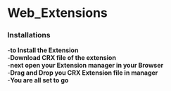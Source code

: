 # Web_Extensions

### Installations

-**to Install the Extension** <br>
-**Download CRX file of the extension**<br>
-**next open your Extension manager in your Browser**<br>
-**Drag and Drop you CRX Extension file in manager**<br>
-**You are all set to go**
